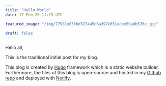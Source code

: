 ```yaml
---
title: "Hello World"
date: 17 Feb 20 11:19 UTC

featured_image: "/img/77981e05fbd327445d6a397e651edce59adb576e.jpg"

draft: false
---
```


Hello all,

This is the traditional initial post for my blog.

This blog is created by [Hugo](https://gohugo.io/) framework which is a static website builder. Furthermore, the files of this blog is open-source and hosted in my [Github repo](https://github.com/lvntbkdmr/blog) and deployed with [Netlify](https://www.netlify.com/).